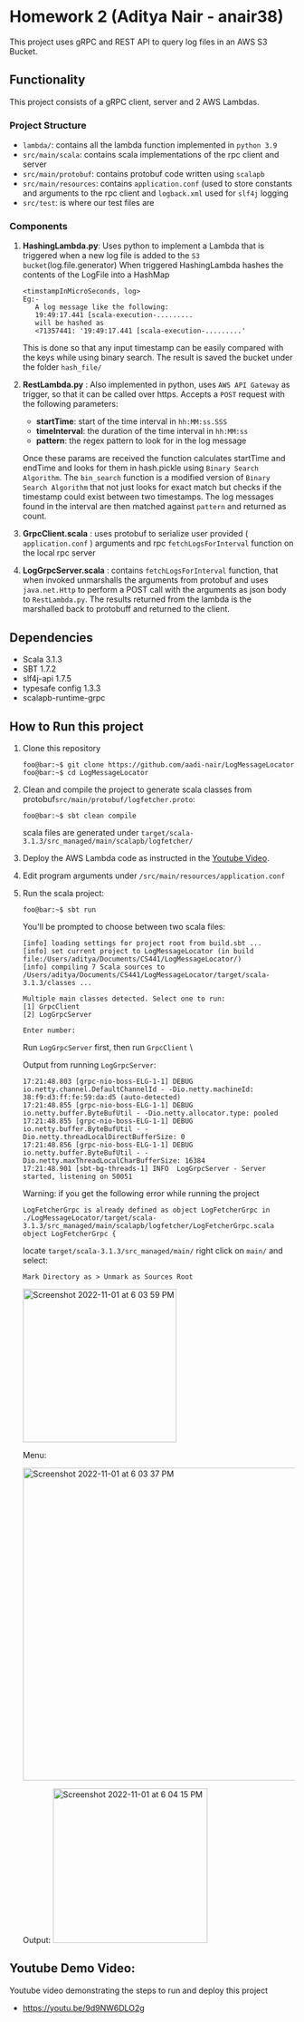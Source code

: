 # Homework 2 (Aditya Nair - anair38)

This project uses gRPC and REST API to query log files in an AWS S3 Bucket.


## Functionality
This project consists of a gRPC client, server and 2 AWS Lambdas.

### Project Structure

- ```lambda/```: contains all the lambda function implemented in ```python 3.9```
- ```src/main/scala```: contains scala implementations of the rpc client and server
- ```src/main/protobuf```: contains protobuf code written using ```scalapb```
- ```src/main/resources```: contains ```application.conf``` (used to store constants and arguments to the rpc client and ```logback.xml``` used for ```slf4j``` logging
- ```src/test```: is where our test files are 

### Components
1. **HashingLambda.py**: Uses python to implement a Lambda that is triggered when
   a new log file is added to the ```S3 bucket```(log.file.generator)
   When triggered HashingLambda hashes the contents of the LogFile into a HashMap
    ```
    <timstampInMicroSeconds, log>
    Eg:-
       A log message like the following:
       19:49:17.441 [scala-execution-.........
       will be hashed as
       <71357441: '19:49:17.441 [scala-execution-.........'
   ```
   This is done so that any input timestamp can be easily compared with the keys while using binary search.
   The result is saved the bucket under the folder ```hash_file/```

2. **RestLambda.py** : Also implemented in python, uses ```AWS API Gateway``` as trigger, so that it can be called over https.
   Accepts a ```POST``` request with the following parameters:
   - **startTime**: start of the time interval in ```hh:MM:ss.SSS```
   - **timeInterval**: the duration of the time interval in ```hh:MM:ss```
   - **pattern**: the regex pattern to look for in the log message
   
   Once these params are received the function calculates startTime and endTime and 
   looks for them in hash.pickle using ```Binary Search Algorithm```.
   The ```bin_search``` function is a modified version of ```Binary Search Algorithm``` that not 
   just looks for exact match but checks if the timestamp could exist between two timestamps.
   The log messages found in the interval are then matched against ```pattern``` and returned as count.
3. **GrpcClient.scala** : uses protobuf to serialize user provided ( ```application.conf``` ) arguments
   and rpc ```fetchLogsForInterval``` function on the local rpc server
4. **LogGrpcServer.scala** : contains ```fetchLogsForInterval``` function, that when invoked 
   unmarshalls the arguments from protobuf and uses ```java.net.Http```
   to perform a POST call with the arguments as json body to ```RestLambda.py```.
   The results returned from the lambda is the marshalled back to protobuff and returned to the client.


## Dependencies
* Scala 3.1.3
* SBT 1.7.2
* slf4j-api 1.7.5
* typesafe config 1.3.3
* scalapb-runtime-grpc

## How to Run this project
   1. Clone this repository
      ```console
      foo@bar:~$ git clone https://github.com/aadi-nair/LogMessageLocator
      foo@bar:~$ cd LogMessageLocator
      ```
   2. Clean and compile the project to generate scala classes from protobuf```src/main/protobuf/logfetcher.proto```:
      ```console
      foo@bar:~$ sbt clean compile
      ```   
      scala files are generated under ```target/scala-3.1.3/src_managed/main/scalapb/logfetcher/```

   3. Deploy the AWS Lambda code as instructed in the [Youtube Video](https://youtu.be/9d9NW6DLO2g).
   4. Edit program arguments under ```/src/main/resources/application.conf```
   5. Run the scala project:
         ```console
         foo@bar:~$ sbt run
         ```
         You'll be prompted to choose between two scala files:
         ```
         [info] loading settings for project root from build.sbt ...
         [info] set current project to LogMessageLocator (in build file:/Users/aditya/Documents/CS441/LogMessageLocator/)
         [info] compiling 7 Scala sources to /Users/aditya/Documents/CS441/LogMessageLocator/target/scala-3.1.3/classes ...
      
         Multiple main classes detected. Select one to run:
         [1] GrpcClient
         [2] LogGrpcServer

         Enter number: 

         ```
         Run ```LogGrpcServer``` first, then run ```GrpcClient``` \
      
         Output from running ```LogGrpcServer```:
         ```
         17:21:48.803 [grpc-nio-boss-ELG-1-1] DEBUG io.netty.channel.DefaultChannelId - -Dio.netty.machineId: 38:f9:d3:ff:fe:59:da:d5 (auto-detected)
         17:21:48.855 [grpc-nio-boss-ELG-1-1] DEBUG io.netty.buffer.ByteBufUtil - -Dio.netty.allocator.type: pooled
         17:21:48.855 [grpc-nio-boss-ELG-1-1] DEBUG io.netty.buffer.ByteBufUtil - -Dio.netty.threadLocalDirectBufferSize: 0
         17:21:48.856 [grpc-nio-boss-ELG-1-1] DEBUG io.netty.buffer.ByteBufUtil - -Dio.netty.maxThreadLocalCharBufferSize: 16384
         17:21:48.901 [sbt-bg-threads-1] INFO  LogGrpcServer - Server started, listening on 50051
         ```

        Warning: if you get the following error while running the project
        ```
        LogFetcherGrpc is already defined as object LogFetcherGrpc in ./LogMessageLocator/target/scala-3.1.3/src_managed/main/scalapb/logfetcher/LogFetcherGrpc.scala
        object LogFetcherGrpc {
        ```
      
        locate ```target/scala-3.1.3/src_managed/main/``` right click on ```main/``` and select:
        ```
        Mark Directory as > Unmark as Sources Root
       ```
      <img width="271" alt="Screenshot 2022-11-01 at 6 03 59 PM" src="https://user-images.githubusercontent.com/115327255/199359209-50ed9403-7e27-4dc7-aa53-9d99442beb67.png">
        
      Menu:

      <img width="552" alt="Screenshot 2022-11-01 at 6 03 37 PM" src="https://user-images.githubusercontent.com/115327255/199359164-ad24176b-24bf-4089-a7af-6bb475cffe2c.png">
    
      Output:
      <img width="273" alt="Screenshot 2022-11-01 at 6 04 15 PM" src="https://user-images.githubusercontent.com/115327255/199359331-4e058c98-61c3-4241-81f4-1e912763a997.png">

    

## Youtube Demo Video: 
Youtube video demonstrating the steps to run and deploy this project
- https://youtu.be/9d9NW6DLO2g
